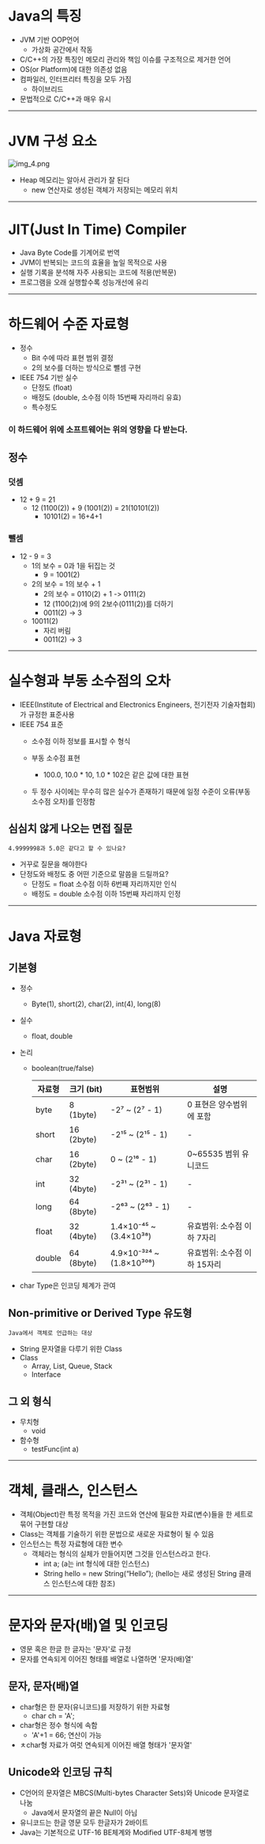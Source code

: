 # Java의 특징
- JVM 기반 OOP언어
  - 가상화 공간에서 작동
- C/C++의 가장 특징인 메모리 관리와 책임 이슈를 구조적으로 제거한 언어
- OS(or Platform)에 대한 의존성 없음
- 컴파일러, 인터프리터 특징을 모두 가짐
  - 하이브리드
- 문법적으로 C/C++과 매우 유시

---

# JVM 구성 요소
![img_4.png](img_4.png)

- Heap 메모리는 알아서 관리가 잘 된다
    - new 연산자로 생성된 객체가 저장되는 메모리 위치


---

# JIT(Just In Time) Compiler

- Java Byte Code를 기계어로 번역
- JVM이 반복되는 코드의 효율을 높일 목적으로 사용
- 실행 기록을 분석해 자주 사용되는 코드에 적용(반복문)
- 프로그램을 오래 실행할수록 성능개선에 유리

---

# 하드웨어 수준 자료형

- 정수
  - Bit 수에 따라 표현 범위 결정
  - 2의 보수를 더하는 방식으로 뺄셈 구현
- IEEE 754 기반 실수
  - 단정도 (float)
  - 배정도 (double, 소수점 이하 15번째 자리까리 유효)
  - 특수정도

### 이 하드웨어 위에 소프트웨어는 위의 영향을 다 받는다.


## 정수

### 덧셈
- 12 + 9 = 21
  - 12 (1100(2)) + 9 (1001(2)) = 21(10101(2))
    - 10101(2) = 16+4+1

### 뺄셈
- 12 - 9 = 3
  - 1의 보수 = 0과 1을 뒤집는 것
    - 9 = 1001(2)
  - 2의 보수 = 1의 보수 + 1
    - 2의 보수 = 0110(2) + 1 -> 0111(2)
    - 12 (1100(2))에 9의 2보수(0111(2))를 더하기
    - 0011(2) -> 3
  - 10011(2)
    - 자리 버림
    - 0011(2) -> 3
    

---

# 실수형과 부동 소수점의 오차

- IEEE(Institute of Electrical and Electronics Engineers, 전기전자 기술자협회)가 규정한 표준사용
- IEEE 754 표준
    - 소수점 이하 정보를 표시할 수 형식
    - 부동 소수점 표현
      - 100.0, 10.0 * 10, 1.0 * 102은 같은 값에 대한 표현
       
    - 두 정수 사이에는 무수히 많은 실수가 존재하기 때문에 일정 수준이 오류(부동소수점 오차)를 인정함

## 심심치 않게 나오는 면접 질문
    4.9999998과 5.0은 같다고 할 수 있나요?

- 거꾸로 질문을 해야한다
- 단정도와 배정도 중 어떤 기준으로 말씀을 드릴까요?
  - 단정도 = float 소수점 이하 6번째 자리까지만 인식 
  - 배정도 = double 소수점 이하 15번째 자리까지 인정


---

# Java 자료형 

## 기본형

- 정수
  - Byte(1), short(2), char(2), int(4), long(8)
- 실수
  - float, double
- 논리
  - boolean(true/false)

    | 자료형   | 크기 (bit)   | 표현범위                                    | 설명                          |
    |----------|------------|---------------------------------------------|-------------------------------|
    | byte     | 8 (1byte)  | -2⁷ ~ (2⁷ - 1)                             | 0 표현은 양수범위에 포함       |
    | short    | 16 (2byte) | -2¹⁵ ~ (2¹⁵ - 1)                           | -                             |
    | char     | 16 (2byte) | 0 ~ (2¹⁶ - 1)                              | 0~65535 범위 유니코드          |
    | int      | 32 (4byte) | -2³¹ ~ (2³¹ - 1)                           | -                             |
    | long     | 64 (8byte) | -2⁶³ ~ (2⁶³ - 1)                           | -                             |
    | float    | 32 (4byte) | 1.4×10⁻⁴⁵ ~ (3.4×10³⁸)                     | 유효범위: 소수점 이하 7자리     |
    | double   | 64 (8byte) | 4.9×10⁻³²⁴ ~ (1.8×10³⁰⁸)                   | 유효범위: 소수점 이하 15자리    |

- char Type은 인코딩 체계가 관여

## Non-primitive or Derived Type 유도형
    Java에서 객체로 언급하는 대상

- String 문자열을 다루기 위한 Class
- Class
  - Array, List, Queue, Stack
  - Interface

## 그 외 형식

- 무치형
  - void
- 함수형
  - testFunc(int a)

---

# 객체, 클래스, 인스턴스

- 객체(Object)란 특정 목적을 가진 코드와 연산에 필요한 자료(변수)들을 한 세트로 묶어 구현할 대상
- Class는 객체를 기술하기 위한 문법으로 새로운 자료형이 될 수 있음
- 인스턴스는 특정 자료형에 대한 변수
  - 객체라는 형식의 실체가 만들어지면 그것을 인스턴스라고 한다.
    - int a;
      (a는 int 형식에 대한 인스턴스)
    - String hello = new String(“Hello”);
      (hello는 새로 생성된 String 클래스 인스턴스에 대한 참조)

---

# 문자와 문자(배)열 및 인코딩

- 영문 혹은 한글 한 글자는 '문자'로 규정
- 문자를 연속되게 이어진 형태를 배열로 나열하면 '문자(배)열'

## 문자, 문자(배)열

- char형은 한 문자(유니코드)를 저장하기 위한 자료형
  - char ch = 'A';
- char형은 정수 형식에 속함
  - 'A'+1 = 66; 연산이 가능
- ㅊchar형 자료가 여럿 연속되게 이어진 배열 형태가 '문자열'

## Unicode와 인코딩 규칙
- C언어의 문자열은 MBCS(Multi-bytes Character Sets)와 Unicode 문자열로 나눔
  - Java에서 문자열의 끝은 Null이 아님
- 유니코드는 한글 영문 모두 한글자가 2바이트
- Java는 기본적으로 UTF-16 BE체계와 Modified UTF-8체계 병행

